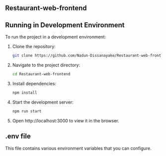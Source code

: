 
## Restaurant-web-frontend 

## Running in Development Environment

To run the project in a development environment:

1. Clone the repository:
   ```sh
   git clone https://github.com/Nadun-Dissanayake/Restaurant-web-frontend
2. Navigate to the project directory:
   ```sh
   cd Restaurant-web-frontend

3. Install dependencies:
   ```sh
   npm install 

4. Start the development server:
   ```sh
   npm run start

5. Open http://localhost:3000 to view it in the browser.

## .env file

This file contains various environment variables that you can configure.
